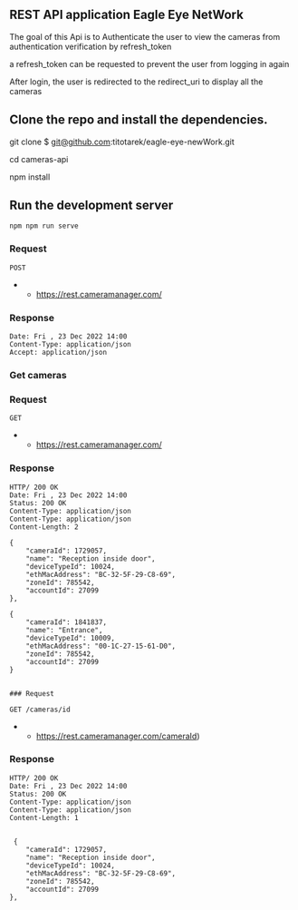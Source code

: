 
## REST API application Eagle Eye NetWork


 The goal of this Api is to Authenticate the user to view the cameras from authentication verification by refresh_token

 a refresh_token can be requested to prevent the user from logging in again
 
 After login, the user is redirected to the redirect_uri  to display all the cameras 
 


## Clone the repo and install the dependencies.

git clone $ git@github.com:titotarek/eagle-eye-newWork.git

 cd cameras-api
 
   npm  install
   

## Run the development server 

    npm npm run serve 
    
    
### Request

`POST`

 - -  https://rest.cameramanager.com/



### Response

    Date: Fri , 23 Dec 2022 14:00 
    Content-Type: application/json
    Accept: application/json
    
        

### Get cameras

### Request

 `GET`

 - - https://rest.cameramanager.com/


### Response

    HTTP/ 200 OK
    Date: Fri , 23 Dec 2022 14:00 
    Status: 200 OK
    Content-Type: application/json
    Content-Type: application/json
    Content-Length: 2
    
	{
		"cameraId": 1729057,
		"name": "Reception inside door",
		"deviceTypeId": 10024,
		"ethMacAddress": "BC-32-5F-29-C8-69",
		"zoneId": 785542,
		"accountId": 27099
	},
   
   	{
		"cameraId": 1841837,
		"name": "Entrance",
		"deviceTypeId": 10009,
		"ethMacAddress": "00-1C-27-15-61-D0",
		"zoneId": 785542,
		"accountId": 27099
	}
    
    
    ### Request

`GET /cameras/id`

- - https://rest.cameramanager.com/cameraId)

### Response

    HTTP/ 200 OK
    Date: Fri , 23 Dec 2022 14:00 
    Status: 200 OK
    Content-Type: application/json
    Content-Type: application/json
    Content-Length: 1
    
    
  	 {
		"cameraId": 1729057,
		"name": "Reception inside door",
		"deviceTypeId": 10024,
		"ethMacAddress": "BC-32-5F-29-C8-69",
		"zoneId": 785542,
		"accountId": 27099
	},



  
   
